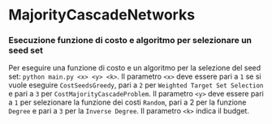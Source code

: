 # MajorityCascadeNetworks
### Esecuzione funzione di costo e algoritmo per selezionare un seed set
Per eseguire una funzione di costo e un algoritmo per la selezione del seed set: `python main.py <x> <y> <k>`. Il parametro `<x>` deve essere pari a `1` se si vuole eseguire `CostSeedsGreedy`, pari a `2` per `Weighted Target Set Selection` e pari a `3` per `CostMajorityCascadeProblem`. Il parametro `<y>` deve essere pari a `1` per selezionare la funzione dei costi `Random`, pari a 2 per la funzione `Degree` e pari a `3` per la `Inverse Degree`. Il parametro `<k>` indica il budget.
